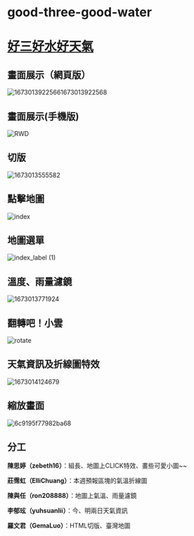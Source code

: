 # good-three-good-water 

# [好三好水好天氣](https://zabeth16.github.io/good-three-good-water/)

## 畫面展示（網頁版）
![16730139225661673013922568](https://user-images.githubusercontent.com/112456014/211028070-a359a023-837c-4cfd-93bb-d439fa99925c.gif)

## 畫面展示(手機版)
![RWD](https://user-images.githubusercontent.com/112456014/211024540-6d36a278-d07c-41d2-be53-29aa3ea0bab6.gif)

## 切版
![1673013555582](https://user-images.githubusercontent.com/112456014/211027177-fa281897-86a2-410a-ade1-8cc983e6d666.gif)

## 點擊地圖
![index](https://user-images.githubusercontent.com/112456014/211022552-aa149304-d07d-4866-8c4e-2ac1419e22d5.gif)

## 地圖選單
![index_label (1)](https://user-images.githubusercontent.com/112456014/211024808-9e274d32-9f74-440e-8445-25e8371abff9.gif)

## 溫度、雨量濾鏡
![1673013771924](https://user-images.githubusercontent.com/112456014/211028186-1502ee24-a17d-4df2-aa28-91cf6dd21e01.gif)

## 翻轉吧！小雲
![rotate](https://user-images.githubusercontent.com/112456014/211023559-76b9d142-332b-4f65-9a4b-35438ef4a145.gif)

## 天氣資訊及折線圖特效
![1673014124679](https://user-images.githubusercontent.com/112456014/211028548-badd031e-d551-4a1f-957c-a7aacc8c3bd7.gif)

## 縮放畫面
![6c9195f77982ba68](https://user-images.githubusercontent.com/112456014/211028869-f642e333-9c3f-4ded-842a-a90ab7a40822.gif)

## 分工

**陳思婷（zebeth16）**：組長、地圖上CLICK特效、畫些可愛小圖~~

**莊霈虹（ElliChuang）**：本週預報區塊的氣溫折線圖 

**陳與任（ron208888）**：地圖上氣溫、雨量濾鏡
 
**李郁玹（yuhsuanlii）**：今、明兩日天氣資訊	

**羅文君（GemaLuo）**：HTML切版、臺灣地圖 


